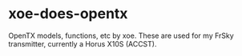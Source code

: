 # xoe-does-opentx
OpenTX models, functions, etc by xoe. These are used for my FrSky transmitter, currently a Horus X10S (ACCST).
